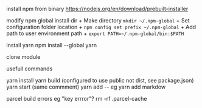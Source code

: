 install npm from binary
    https://nodejs.org/en/download/prebuilt-installer

modify npm global install dir
    + Make directory `mkdir ~/.npm-global`
    + Set configuration folder location
    + `npm config set prefix ~/.npm-global`
    + Add path to user environment path
    + `export PATH=~/.npm-global/bin:$PATH`

install yarn
    npm install --global yarn

clone module

usefull commands

yarn install
yarn build (configured to use public not dist, see package.json)
yarn start (same commment)
yarn add -- eg yarn add markdow


parcel build errors eg "key errror"?
    rm -rf .parcel-cache

    






